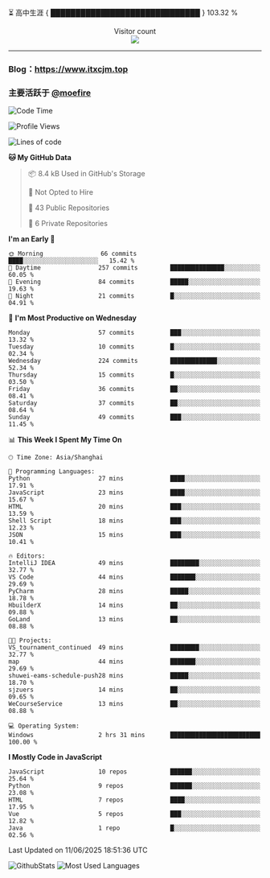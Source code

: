 ⏳ 高中生涯 { ██████████████████████████████ } 103.32 %
<p align="center"> 
  Visitor count<br>
  <img src="https://profile-counter.glitch.me/itxcjm/count.svg" />
</p>

---
### Blog：https://www.itxcjm.top
### 主要活跃于 [@moefire](https://github.com/moefire)
<!--START_SECTION:waka-->
![Code Time](http://img.shields.io/badge/Code%20Time-67%20hrs%203%20mins-blue)

![Profile Views](http://img.shields.io/badge/Profile%20Views-2-blue)

![Lines of code](https://img.shields.io/badge/From%20Hello%20World%20I%27ve%20Written-817.1%20thousand%20lines%20of%20code-blue)

**🐱 My GitHub Data** 

> 📦 8.4 kB Used in GitHub's Storage 
 > 
> 🚫 Not Opted to Hire
 > 
> 📜 43 Public Repositories 
 > 
> 🔑 6 Private Repositories 
 > 
**I'm an Early 🐤** 

```text
🌞 Morning                66 commits          ████░░░░░░░░░░░░░░░░░░░░░   15.42 % 
🌆 Daytime                257 commits         ███████████████░░░░░░░░░░   60.05 % 
🌃 Evening                84 commits          █████░░░░░░░░░░░░░░░░░░░░   19.63 % 
🌙 Night                  21 commits          █░░░░░░░░░░░░░░░░░░░░░░░░   04.91 % 
```
📅 **I'm Most Productive on Wednesday** 

```text
Monday                   57 commits          ███░░░░░░░░░░░░░░░░░░░░░░   13.32 % 
Tuesday                  10 commits          █░░░░░░░░░░░░░░░░░░░░░░░░   02.34 % 
Wednesday                224 commits         █████████████░░░░░░░░░░░░   52.34 % 
Thursday                 15 commits          █░░░░░░░░░░░░░░░░░░░░░░░░   03.50 % 
Friday                   36 commits          ██░░░░░░░░░░░░░░░░░░░░░░░   08.41 % 
Saturday                 37 commits          ██░░░░░░░░░░░░░░░░░░░░░░░   08.64 % 
Sunday                   49 commits          ███░░░░░░░░░░░░░░░░░░░░░░   11.45 % 
```


📊 **This Week I Spent My Time On** 

```text
🕑︎ Time Zone: Asia/Shanghai

💬 Programming Languages: 
Python                   27 mins             ████░░░░░░░░░░░░░░░░░░░░░   17.91 % 
JavaScript               23 mins             ████░░░░░░░░░░░░░░░░░░░░░   15.67 % 
HTML                     20 mins             ███░░░░░░░░░░░░░░░░░░░░░░   13.59 % 
Shell Script             18 mins             ███░░░░░░░░░░░░░░░░░░░░░░   12.23 % 
JSON                     15 mins             ███░░░░░░░░░░░░░░░░░░░░░░   10.41 % 

🔥 Editors: 
IntelliJ IDEA            49 mins             ████████░░░░░░░░░░░░░░░░░   32.77 % 
VS Code                  44 mins             ███████░░░░░░░░░░░░░░░░░░   29.69 % 
PyCharm                  28 mins             █████░░░░░░░░░░░░░░░░░░░░   18.78 % 
HbuilderX                14 mins             ██░░░░░░░░░░░░░░░░░░░░░░░   09.88 % 
GoLand                   13 mins             ██░░░░░░░░░░░░░░░░░░░░░░░   08.88 % 

🐱‍💻 Projects: 
VS_tournament_continued  49 mins             ████████░░░░░░░░░░░░░░░░░   32.77 % 
map                      44 mins             ███████░░░░░░░░░░░░░░░░░░   29.69 % 
shuwei-eams-schedule-push28 mins             █████░░░░░░░░░░░░░░░░░░░░   18.70 % 
sjzuers                  14 mins             ██░░░░░░░░░░░░░░░░░░░░░░░   09.65 % 
WeCourseService          13 mins             ██░░░░░░░░░░░░░░░░░░░░░░░   08.88 % 

💻 Operating System: 
Windows                  2 hrs 31 mins       █████████████████████████   100.00 % 
```

**I Mostly Code in JavaScript** 

```text
JavaScript               10 repos            ██████░░░░░░░░░░░░░░░░░░░   25.64 % 
Python                   9 repos             ██████░░░░░░░░░░░░░░░░░░░   23.08 % 
HTML                     7 repos             ████░░░░░░░░░░░░░░░░░░░░░   17.95 % 
Vue                      5 repos             ███░░░░░░░░░░░░░░░░░░░░░░   12.82 % 
Java                     1 repo              █░░░░░░░░░░░░░░░░░░░░░░░░   02.56 % 
```




 Last Updated on 11/06/2025 18:51:36 UTC
<!--END_SECTION:waka-->
![GithubStats](https://github-readme-stats-blue-three.vercel.app/api?username=itxcjm&show_icons=true&theme=light&layout=compact&locale=cn&include_all_commits=true&count_private=true&role=OWNER,ORGANIZATION_MEMBER,COLLABORATOR)
![Most Used Languages](https://github-readme-stats-blue-three.vercel.app/api/top-langs/?username=itxcjm&theme=light&layout=compact&count_private=true&role=OWNER,ORGANIZATION_MEMBER,COLLABORATOR)
